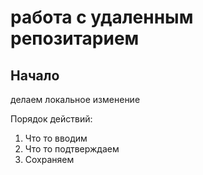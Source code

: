 # работа с удаленным репозитарием 
## Начало
делаем локальное изменение

Порядок действий:
1. Что то вводим
2. Что то подтверждаем
3. Сохраняем 
